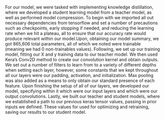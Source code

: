 For our model, we were tasked with implementing knowledge distillation, where we developed a student learning model from a teacher model, as well as performed model compression.  To begin with we imported all out necessary dependencies from tensorflow and set a number of precautions such as checkpoints, early stopping if needed, and reducing the learning rate when we hit a plateau, all to ensure that our accuracy rate would produce relevant within our model.Upon, obtaining our model summary, we got 865,606 total parameters, all of which we noted were trainable (meaning we had 0 non-trainables values).  Following, we set up our training model, fitting our X and y training data to our teacher model. We then used Kera’s Conv2D method to create our convolution kernel and obtain outputs. We set out a number of filters to learn from to a variety of different depths when setting each layer, however, some constants that we kept throughout all our layers were our padding, activation, and initialization. Max pooling was also added as a means to only obtain our standard presence of each feature. Upon finishing the setup of all of our layers, we developed our model, specifying within it which were our input layers and which were our output convolutions. 
Lastly, we built our teacher and student models, where we established a path to our previous keras tensor values, passing in prior inputs we defined. These values for used for optimizing and retraining, saving our results to our student model. 
